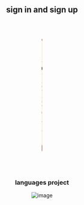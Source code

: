 <h2 align="center">sign in and sign up</h2>
<br></br>
<p align="center">
<img width="2rem" height="300rem" src="image.gif" alt="preview">
</p>
<br></br>
<h3 align="center">languages project</h3>
<p align="center">
<img src="https://skillicons.dev/icons?i=html,css" alt="image">
</p>
